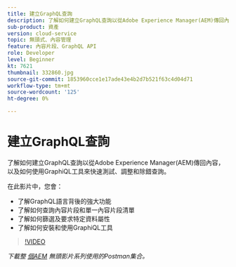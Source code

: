 ```yaml
---
title: 建立GraphQL查詢
description: 了解如何建立GraphQL查詢以從Adobe Experience Manager(AEM)傳回內容，以及如何使用GraphiQL工具來快速測試、調整和除錯查詢。
sub-product: 資產
version: cloud-service
topic: 無頭式、內容管理
feature: 內容片段、GraphQL API
role: Developer
level: Beginner
kt: 7621
thumbnail: 332860.jpg
source-git-commit: 1853960cce1e17ade43e4b2d7b521f63c4d04d71
workflow-type: tm+mt
source-wordcount: '125'
ht-degree: 0%

---
```



# 建立GraphQL查詢

了解如何建立GraphQL查詢以從Adobe Experience Manager(AEM)傳回內容，以及如何使用GraphiQL工具來快速測試、調整和除錯查詢。

在此影片中，您會：

+ 了解GraphQL語言背後的強大功能
+ 了解如何查詢內容片段和單一內容片段清單
+ 了解如何篩選及要求特定資料屬性
+ 了解如何安裝和使用GraphiQL工具

>[!VIDEO](https://video.tv.adobe.com/v/332860/?quality=12&learn=on)

_下載整 [個AEM](./assets/aem-headless-video-series.postman_collection.json) 無頭影片系列使用的Postman集合。_

